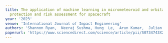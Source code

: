 ```yaml
---
title: The application of machine learning in micrometeoroid and orbital debris impact
  protection and risk assessment for spacecraft
year: '2023'
venue: 'International Journal of Impact Engineering'
authors: 'Shannon Ryan,  Neeraj Sushma, Hung  Le,  Arun Kumar,  Julian Berk,  TM Nguyen, and Santu Rana,  and Sevvandi Kandanaarachchi  and Svetha Venkatesh'
paperurl: 'https://www.sciencedirect.com/science/article/pii/S0734743X23002373'
---
```

 